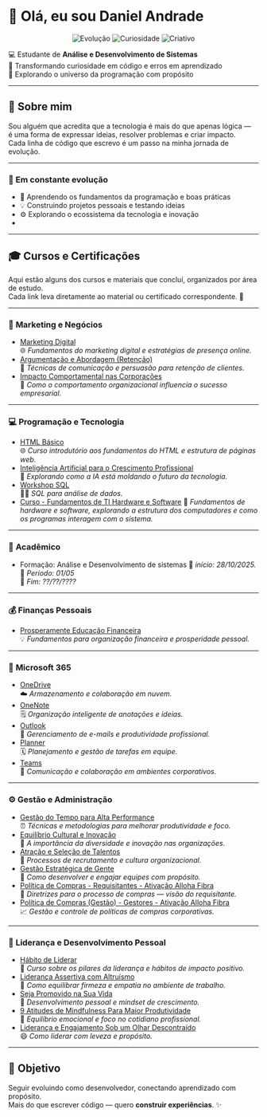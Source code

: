 # 👋 Olá, eu sou Daniel Andrade  

<p align="center">
  <img src="https://img.shields.io/badge/Focus-Evolution-blue?style=for-the-badge" alt="Evolução">
  <img src="https://img.shields.io/badge/Mindset-Curiosity-green?style=for-the-badge" alt="Curiosidade">
  <img src="https://img.shields.io/badge/Vibe-Creative-orange?style=for-the-badge" alt="Criativo">
</p>

💻 Estudante de **Análise e Desenvolvimento de Sistemas**  
🌱 Transformando curiosidade em código e erros em aprendizado  
🚀 Explorando o universo da programação com propósito  

---

## 💫 Sobre mim
Sou alguém que acredita que a tecnologia é mais do que apenas lógica —  
é uma forma de expressar ideias, resolver problemas e criar impacto.  
Cada linha de código que escrevo é um passo na minha jornada de evolução.

---

### 🧩 Em constante evolução
- 📘 Aprendendo os fundamentos da programação e boas práticas  
- 💡 Construindo projetos pessoais e testando ideias  
- ⚙️ Explorando o ecossistema da tecnologia e inovação
- 
---

## 🎓 Cursos e Certificações  

Aqui estão alguns dos cursos e materiais que concluí, organizados por área de estudo.  
Cada link leva diretamente ao material ou certificado correspondente. 🚀  

---

### 💼 **Marketing e Negócios**
- [Marketing Digital](https://drive.google.com/file/d/11wxz4hAdGcCboKLbqpAGv1dSwihPMUxA/view?usp=sharing)  
  🌐 *Fundamentos do marketing digital e estratégias de presença online.*<br>
- [Argumentação e Abordagem (Retenção)](https://drive.google.com/file/d/1Sy3yDUyNqGgIMtOQvJcATBIxUDBPAQ78/view?usp=sharing)  
  💬 *Técnicas de comunicação e persuasão para retenção de clientes.*<br>
- [Impacto Comportamental nas Corporações](https://drive.google.com/file/d/1vDKg-6UKBdkVI3Y6coVQXm-nO2Rj_00c/view?usp=sharing)  
  🧠 *Como o comportamento organizacional influencia o sucesso empresarial.*

---

### 💻 **Programação e Tecnologia**
- [HTML Básico](https://drive.google.com/file/d/1zv2qv5iQ6ZHGmy89zkx9ELlGox-vjc5F/view?usp=sharing)  
  🌐 *Curso introdutório aos fundamentos do HTML e estrutura de páginas web.*<br>
- [Inteligência Artificial para o Crescimento Profissional](https://drive.google.com/file/d/1wAaUw9gZw3H8vOMbkRDY_awPSbE51iP0/view?usp=sharing)  
  🤖 *Explorando como a IA está moldando o futuro da tecnologia.*<br>
- [Workshop SQL](https://drive.google.com/file/d/1fy54CujiAPYwVlk1x4LQCxoVRQtw3ie8/view?usp=sharing)<br>
  👨‍💻 *SQL para análise de dados.*
- [Curso - Fundamentos de TI Hardware e Software](https://drive.google.com/file/d/1A_-LPC4ArJeEvxolL2KtIJbXf-3XDJFD/view?usp=sharing) 
  🔋 *Fundamentos de hardware e software, explorando a estrutura dos computadores e como os programas interagem com o sistema.*<br>

---

### 📘 **Acadêmico**
- Formação: Análise e Desenvolvimento de sistemas
  📝 *início: 28/10/2025.*<br>
  📝 *Período: 01/05*<br>
  📝 *Fim: ??/??/????*

---

### 💰 **Finanças Pessoais**
- [Prosperamente Educação Financeira](https://drive.google.com/file/d/1WokP8_gfKpVOcyNS7jW7FW2y4aWou1Lh/view?usp=sharing)  
  💡 *Fundamentos para organização financeira e prosperidade pessoal.*

---

### 🧠 **Microsoft 365**
- [OneDrive](https://drive.google.com/file/d/17MPaM_OI50Vaae9xiL8vFqj0741fYkeO/view?usp=sharing)  
  ☁️ *Armazenamento e colaboração em nuvem.*<br>
- [OneNote](https://drive.google.com/file/d/1iSywP8aphgmakCKMZHFkmnCpLudn0reM/view?usp=sharing)  
  🗒️ *Organização inteligente de anotações e ideias.*<br>
- [Outlook](https://drive.google.com/file/d/1M1UZygpdv8VlKpuT13ubIzxsRZc4dpMH/view?usp=drive_link)  
  📧 *Gerenciamento de e-mails e produtividade profissional.*<br>
- [Planner](https://drive.google.com/file/d/1JMDOl51cKNLIw9R9kkpQqiGT8JVvtSV-/view?usp=sharing)  
  🗓️ *Planejamento e gestão de tarefas em equipe.*<br>
- [Teams](https://drive.google.com/file/d/1Z1I5FCe2dkQLg1lrDETDfkuNi7NSEW4b/view?usp=sharing)  
  💬 *Comunicação e colaboração em ambientes corporativos.*

---

### ⚙️ **Gestão e Administração**
- [Gestão do Tempo para Alta Performance](https://drive.google.com/file/d/17OpXBG5l7exRjHilN8RbrWqY5P9MMiZQ/view?usp=sharing)  
  ⏰ *Técnicas e metodologias para melhorar produtividade e foco.*<br>
- [Equilíbrio Cultural e Inovação](https://drive.google.com/file/d/12xnTBcKpRAFM6I5lq63HwL-0OQgktm8V/view?usp=sharing)  
  🌱 *A importância da diversidade e inovação nas organizações.*<br>
- [Atração e Seleção de Talentos](https://drive.google.com/file/d/1i08aZEYvPB4tMpNDohJlhSOfCMCDO5eA/view?usp=sharing)  
  🧩 *Processos de recrutamento e cultura organizacional.*<br>
- [Gestão Estratégica de Gente](https://drive.google.com/file/d/1DT06Q3nJhkjgh-hAPFTDhsEKt97Lmyn6/view?usp=sharing)  
  👥 *Como desenvolver e engajar equipes com propósito.*<br>
- [Política de Compras - Requisitantes - Ativação Alloha Fibra](https://drive.google.com/file/d/11Q9Y1YpQC6PWL780ZtY1TEuLJDg97Z82/view?usp=sharing)  
  🧾 *Diretrizes para o processo de compras — visão do requisitante.*<br>
- [Política de Compras (Gestão) - Gestores - Ativação Alloha Fibra](https://drive.google.com/file/d/1w_pz_qApXiNVdIGty2aXC_8oAveJwPgP/view?usp=sharing)  
  📈 *Gestão e controle de políticas de compras corporativas.*

---

### 🧭 **Liderança e Desenvolvimento Pessoal**
- [Hábito de Liderar](https://drive.google.com/file/d/1Y6E58fMaPuBgWElG0VuRT7SG5m0t5pRc/view?usp=sharing)  
  🧭 *Curso sobre os pilares da liderança e hábitos de impacto positivo.*<br>
- [Liderança Assertiva com Altruísmo](https://drive.google.com/file/d/1TcaFuAvcbaq8i-GC_4d5_tY6N3l2KYkm/view?usp=sharing)  
  💬 *Como equilibrar firmeza e empatia no ambiente de trabalho.*<br>
- [Seja Promovido na Sua Vida](https://drive.google.com/file/d/1NLFcrSg1pZtPZkMmrm7o6K5HXmwcJXVZ/view?usp=sharing)  
  🚀 *Desenvolvimento pessoal e mindset de crescimento.*<br>
- [9 Atitudes de Mindfulness Para Maior Produtividade](https://drive.google.com/file/d/1jmeUZ85S_xJFOm56GsafohV00hWT_SCP/view?usp=sharing)  
  🧘 *Equilíbrio emocional e foco no cotidiano profissional.*<br>
- [Liderança e Engajamento Sob um Olhar Descontraído](https://drive.google.com/file/d/1C6vSF-z06GgSERZzbyTyjav3ddAzRrcv/view?usp=sharing)  
  😄 *Como liderar com leveza e propósito.*

---

## 🎯 **Objetivo**
Seguir evoluindo como desenvolvedor, conectando aprendizado com propósito.  
Mais do que escrever código — quero **construir experiências**. ✨
